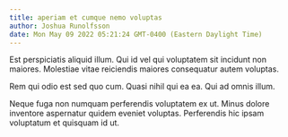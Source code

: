 ```yaml
---
title: aperiam et cumque nemo voluptas
author: Joshua Runolfsson
date: Mon May 09 2022 05:21:24 GMT-0400 (Eastern Daylight Time)
---
```

Est perspiciatis aliquid illum. Qui id vel qui voluptatem sit incidunt non maiores. Molestiae vitae reiciendis maiores consequatur autem voluptas.

 Rem qui odio est sed quo cum. Quasi nihil qui ea ea. Qui ad omnis illum.

 Neque fuga non numquam perferendis voluptatem ex ut. Minus dolore inventore aspernatur quidem eveniet voluptas. Perferendis hic ipsam voluptatum et quisquam id ut.